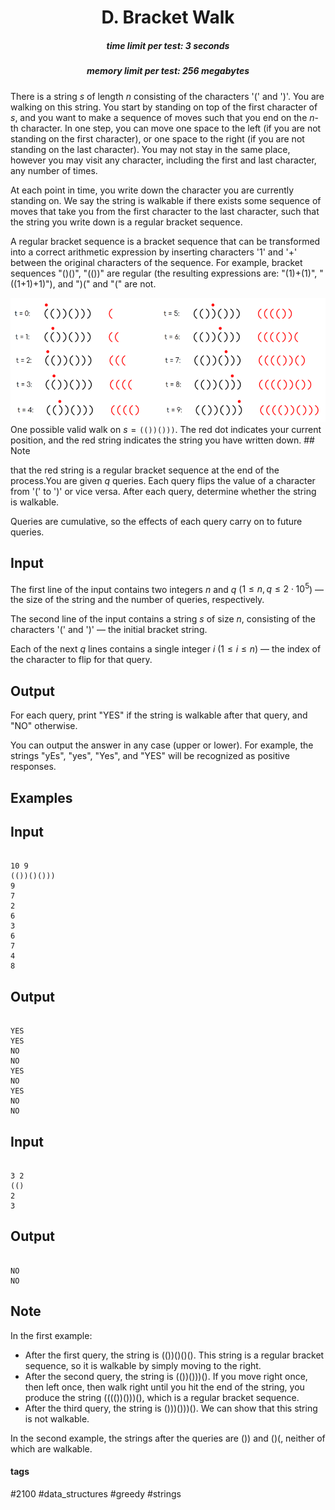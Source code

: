 <h1 style='text-align: center;'> D. Bracket Walk</h1>

<h5 style='text-align: center;'>time limit per test: 3 seconds</h5>
<h5 style='text-align: center;'>memory limit per test: 256 megabytes</h5>

There is a string $s$ of length $n$ consisting of the characters '(' and ')'. You are walking on this string. You start by standing on top of the first character of $s$, and you want to make a sequence of moves such that you end on the $n$-th character. In one step, you can move one space to the left (if you are not standing on the first character), or one space to the right (if you are not standing on the last character). You may not stay in the same place, however you may visit any character, including the first and last character, any number of times.

At each point in time, you write down the character you are currently standing on. We say the string is walkable if there exists some sequence of moves that take you from the first character to the last character, such that the string you write down is a regular bracket sequence.

A regular bracket sequence is a bracket sequence that can be transformed into a correct arithmetic expression by inserting characters '1' and '+' between the original characters of the sequence. For example, bracket sequences "()()", "(())" are regular (the resulting expressions are: "(1)+(1)", "((1+1)+1)"), and ")(" and "(" are not.

![](images/718422f6608b80aa26a758336dd5c63adbe540ef.png)One possible valid walk on $s=\mathtt{(())()))}$. The red dot indicates your current position, and the red string indicates the string you have written down. ## Note

 that the red string is a regular bracket sequence at the end of the process.You are given $q$ queries. Each query flips the value of a character from '(' to ')' or vice versa. After each query, determine whether the string is walkable.

Queries are cumulative, so the effects of each query carry on to future queries.

## Input

The first line of the input contains two integers $n$ and $q$ ($1 \le n, q \le 2\cdot 10^5$) — the size of the string and the number of queries, respectively.

The second line of the input contains a string $s$ of size $n$, consisting of the characters '(' and ')' — the initial bracket string.

Each of the next $q$ lines contains a single integer $i$ ($1\le i \le n$) — the index of the character to flip for that query.

## Output

For each query, print "YES" if the string is walkable after that query, and "NO" otherwise.

You can output the answer in any case (upper or lower). For example, the strings "yEs", "yes", "Yes", and "YES" will be recognized as positive responses.

## Examples

## Input


```

10 9
(())()()))
9
7
2
6
3
6
7
4
8

```
## Output


```

YES
YES
NO
NO
YES
NO
YES
NO
NO

```
## Input


```

3 2
(()
2
3

```
## Output


```

NO
NO

```
## Note

In the first example: 

* After the first query, the string is (())()()(). This string is a regular bracket sequence, so it is walkable by simply moving to the right.
* After the second query, the string is (())()))(). If you move right once, then left once, then walk right until you hit the end of the string, you produce the string (((())()))(), which is a regular bracket sequence.
* After the third query, the string is ()))()))(). We can show that this string is not walkable.

 In the second example, the strings after the queries are ()) and ()(, neither of which are walkable.

#### tags 

#2100 #data_structures #greedy #strings 